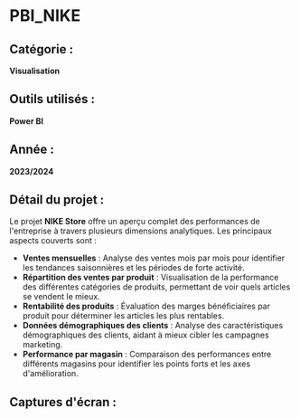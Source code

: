 # PBI_NIKE

## Catégorie :
**Visualisation**

## Outils utilisés :
**Power BI**

## Année : 
**2023/2024**

## Détail du projet : 
Le projet **NIKE Store** offre un aperçu complet des performances de l'entreprise à travers plusieurs dimensions analytiques. Les principaux aspects couverts sont :
- **Ventes mensuelles** : Analyse des ventes mois par mois pour identifier les tendances saisonnières et les périodes de forte activité.
- **Répartition des ventes par produit** : Visualisation de la performance des différentes catégories de produits, permettant de voir quels articles se vendent le mieux.
- **Rentabilité des produits** : Évaluation des marges bénéficiaires par produit pour déterminer les articles les plus rentables.
- **Données démographiques des clients** : Analyse des caractéristiques démographiques des clients, aidant à mieux cibler les campagnes marketing.
- **Performance par magasin** : Comparaison des performances entre différents magasins pour identifier les points forts et les axes d'amélioration.

## Captures d'écran :  
